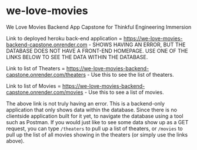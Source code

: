 # we-love-movies
We Love Movies Backend App Capstone for Thinkful Engineering Immersion

Link to deployed heroku back-end application = https://we-love-movies-backend-capstone.onrender.com - SHOWS HAVING AN ERROR, BUT THE DATABASE DOES NOT HAVE A FRONT-END HOMEPAGE. USE ONE OF THE LINKS BELOW TO SEE THE DATA WITHIN THE DATABASE.

Link to list of Theaters = https://we-love-movies-backend-capstone.onrender.com/theaters - Use this to see the list of theaters.

Link to list of Movies = https://we-love-movies-backend-capstone.onrender.com/movies - Use this to see a list of movies.

The above link is not truly having an error. This is a backend-only application that only shows data within the database. Since there is no clientside application built for it yet, to navigate the database using a tool such as Postman. If you would just like to see some data show up as a GET request, you can type ```/theaters``` to pull up a list of theaters, or ```/movies``` to pull up the list of all movies showing in the theaters (or simply use the links above).
